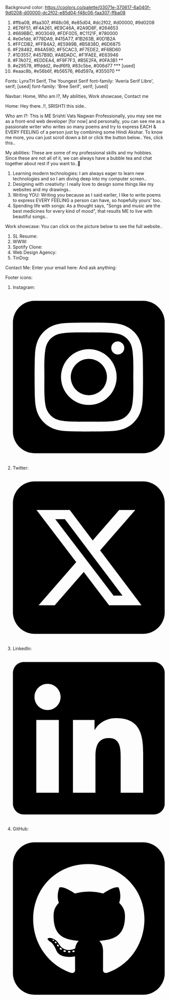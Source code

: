 Background color:
https://coolors.co/palette/03071e-370617-6a040f-9d0208-d00000-dc2f02-e85d04-f48c06-faa307-ffba08
1. #ffba08, #faa307, #f48c06, #e85d04, #dc2f02, #d00000, #9d0208
2. #E76F51, #F4A261, #E9C46A, #2A9D8F, #264653
3. #669BBC, #003049, #FDF0D5, #C1121F, #780000
4. #e0e1dd, #778DA9, #415A77, #1B263B, #0D1B2A
5. #FFCDB2, #FFB4A2, #E5989B, #B5838D, #6D6875
6. #F28482, #84A59D, #F5CAC3, #F7EDE2, #F6BD60
7. #1D3557, #457B9D, #A8DADC, #F1FAEE, #E63946
8. #F7A072, #EDDEA4, #F9F7F3, #B5E2FA, #0FA3B1 **
9. #e29578, #ffddd2, #edf6f9, #83c5be, #006d77 *** [used]
10. #eaac8b, #e56b6f, #b56576, #6d597a, #355070 **

Fonts:
LynxTH Serif, The Youngest Serif
font-family: 'Averia Serif Libre', serif; [used]
font-family: 'Bree Serif', serif; [used]

Navbar:
Home, Who am I?, My abilities, Work showcase, Contact me

Home:
Hey there..!!, SRISHTI this side..

Who am I?:
This is ME
Srishti Vats Nagwan
Professionally, you may see me as a front-end web developer [for now] and personally, you can see me as a passionate writer who writes so many poems and try to express EACH & EVERY FEELING of a person just by combining some Hindi Akshar.
To know me more, you can just scroll down a bit or click the button below..
Yes, click this..

My abilities:
These are some of my professional skills and my hobbies.
Since these are not all of it, we can always have a bubble tea and chat together about rest if you want to..🧋
1. Learning modern technologies:
I am always eager to learn new technologies and so I am diving deep into my computer screen..
2. Designing with creativity:
I really love to design some things like my websites and my drawings..
3. Writing YOU:
Writing you because as I said earlier, I like to write poems to express EVERY FEELING a person can have, so hopefully yours' too..
4. Spending life with songs:
As a thought says, "Songs and music are the best medicines for every kind of mood", that results ME to live with beautiful songs..

Work showcase:
You can click on the picture below to see the full website..
1. SL Resume:
2. WWW:
3. Spotify Clone:
4. Web Design Agency:
5. TinDog:

Contact Me:
Enter your email here:
And ask anything:

Footer icons:
1. Instagram: <svg xmlns="http://www.w3.org/2000/svg" viewBox="0 0 448 512"><!--!Font Awesome Free 6.5.1 by @fontawesome - https://fontawesome.com License - https://fontawesome.com/license/free Copyright 2024 Fonticons, Inc.--><path d="M194.4 211.7a53.3 53.3 0 1 0 59.3 88.7 53.3 53.3 0 1 0 -59.3-88.7zm142.3-68.4c-5.2-5.2-11.5-9.3-18.4-12c-18.1-7.1-57.6-6.8-83.1-6.5c-4.1 0-7.9 .1-11.2 .1c-3.3 0-7.2 0-11.4-.1c-25.5-.3-64.8-.7-82.9 6.5c-6.9 2.7-13.1 6.8-18.4 12s-9.3 11.5-12 18.4c-7.1 18.1-6.7 57.7-6.5 83.2c0 4.1 .1 7.9 .1 11.1s0 7-.1 11.1c-.2 25.5-.6 65.1 6.5 83.2c2.7 6.9 6.8 13.1 12 18.4s11.5 9.3 18.4 12c18.1 7.1 57.6 6.8 83.1 6.5c4.1 0 7.9-.1 11.2-.1c3.3 0 7.2 0 11.4 .1c25.5 .3 64.8 .7 82.9-6.5c6.9-2.7 13.1-6.8 18.4-12s9.3-11.5 12-18.4c7.2-18 6.8-57.4 6.5-83c0-4.2-.1-8.1-.1-11.4s0-7.1 .1-11.4c.3-25.5 .7-64.9-6.5-83l0 0c-2.7-6.9-6.8-13.1-12-18.4zm-67.1 44.5A82 82 0 1 1 178.4 324.2a82 82 0 1 1 91.1-136.4zm29.2-1.3c-3.1-2.1-5.6-5.1-7.1-8.6s-1.8-7.3-1.1-11.1s2.6-7.1 5.2-9.8s6.1-4.5 9.8-5.2s7.6-.4 11.1 1.1s6.5 3.9 8.6 7s3.2 6.8 3.2 10.6c0 2.5-.5 5-1.4 7.3s-2.4 4.4-4.1 6.2s-3.9 3.2-6.2 4.2s-4.8 1.5-7.3 1.5l0 0c-3.8 0-7.5-1.1-10.6-3.2zM448 96c0-35.3-28.7-64-64-64H64C28.7 32 0 60.7 0 96V416c0 35.3 28.7 64 64 64H384c35.3 0 64-28.7 64-64V96zM357 389c-18.7 18.7-41.4 24.6-67 25.9c-26.4 1.5-105.6 1.5-132 0c-25.6-1.3-48.3-7.2-67-25.9s-24.6-41.4-25.8-67c-1.5-26.4-1.5-105.6 0-132c1.3-25.6 7.1-48.3 25.8-67s41.5-24.6 67-25.8c26.4-1.5 105.6-1.5 132 0c25.6 1.3 48.3 7.1 67 25.8s24.6 41.4 25.8 67c1.5 26.3 1.5 105.4 0 131.9c-1.3 25.6-7.1 48.3-25.8 67z"/></svg>
2. Twitter: <svg xmlns="http://www.w3.org/2000/svg" viewBox="0 0 448 512"><!--!Font Awesome Free 6.5.1 by @fontawesome - https://fontawesome.com License - https://fontawesome.com/license/free Copyright 2024 Fonticons, Inc.--><path d="M64 32C28.7 32 0 60.7 0 96V416c0 35.3 28.7 64 64 64H384c35.3 0 64-28.7 64-64V96c0-35.3-28.7-64-64-64H64zm297.1 84L257.3 234.6 379.4 396H283.8L209 298.1 123.3 396H75.8l111-126.9L69.7 116h98l67.7 89.5L313.6 116h47.5zM323.3 367.6L153.4 142.9H125.1L296.9 367.6h26.3z"/></svg>
3. LinkedIn: <svg xmlns="http://www.w3.org/2000/svg" viewBox="0 0 448 512"><!--!Font Awesome Free 6.5.1 by @fontawesome - https://fontawesome.com License - https://fontawesome.com/license/free Copyright 2024 Fonticons, Inc.--><path d="M416 32H31.9C14.3 32 0 46.5 0 64.3v383.4C0 465.5 14.3 480 31.9 480H416c17.6 0 32-14.5 32-32.3V64.3c0-17.8-14.4-32.3-32-32.3zM135.4 416H69V202.2h66.5V416zm-33.2-243c-21.3 0-38.5-17.3-38.5-38.5S80.9 96 102.2 96c21.2 0 38.5 17.3 38.5 38.5 0 21.3-17.2 38.5-38.5 38.5zm282.1 243h-66.4V312c0-24.8-.5-56.7-34.5-56.7-34.6 0-39.9 27-39.9 54.9V416h-66.4V202.2h63.7v29.2h.9c8.9-16.8 30.6-34.5 62.9-34.5 67.2 0 79.7 44.3 79.7 101.9V416z"/></svg>
4. GitHub: <svg xmlns="http://www.w3.org/2000/svg" viewBox="0 0 448 512"><!--!Font Awesome Free 6.5.1 by @fontawesome - https://fontawesome.com License - https://fontawesome.com/license/free Copyright 2024 Fonticons, Inc.--><path d="M448 96c0-35.3-28.7-64-64-64H64C28.7 32 0 60.7 0 96V416c0 35.3 28.7 64 64 64H384c35.3 0 64-28.7 64-64V96zM265.8 407.7c0-1.8 0-6 .1-11.6c.1-11.4 .1-28.8 .1-43.7c0-15.6-5.2-25.5-11.3-30.7c37-4.1 76-9.2 76-73.1c0-18.2-6.5-27.3-17.1-39c1.7-4.3 7.4-22-1.7-45c-13.9-4.3-45.7 17.9-45.7 17.9c-13.2-3.7-27.5-5.6-41.6-5.6s-28.4 1.9-41.6 5.6c0 0-31.8-22.2-45.7-17.9c-9.1 22.9-3.5 40.6-1.7 45c-10.6 11.7-15.6 20.8-15.6 39c0 63.6 37.3 69 74.3 73.1c-4.8 4.3-9.1 11.7-10.6 22.3c-9.5 4.3-33.8 11.7-48.3-13.9c-9.1-15.8-25.5-17.1-25.5-17.1c-16.2-.2-1.1 10.2-1.1 10.2c10.8 5 18.4 24.2 18.4 24.2c9.7 29.7 56.1 19.7 56.1 19.7c0 9 .1 21.7 .1 30.6c0 4.8 .1 8.6 .1 10c0 4.3-3 9.5-11.5 8C106 393.6 59.8 330.8 59.8 257.4c0-91.8 70.2-161.5 162-161.5s166.2 69.7 166.2 161.5c.1 73.4-44.7 136.3-110.7 158.3c-8.4 1.5-11.5-3.7-11.5-8zm-90.5-54.8c-.2-1.5 1.1-2.8 3-3.2c1.9-.2 3.7 .6 3.9 1.9c.3 1.3-1 2.6-3 3c-1.9 .4-3.7-.4-3.9-1.7zm-9.1 3.2c-2.2 .2-3.7-.9-3.7-2.4c0-1.3 1.5-2.4 3.5-2.4c1.9-.2 3.7 .9 3.7 2.4c0 1.3-1.5 2.4-3.5 2.4zm-14.3-2.2c-1.9-.4-3.2-1.9-2.8-3.2s2.4-1.9 4.1-1.5c2 .6 3.3 2.1 2.8 3.4c-.4 1.3-2.4 1.9-4.1 1.3zm-12.5-7.3c-1.5-1.3-1.9-3.2-.9-4.1c.9-1.1 2.8-.9 4.3 .6c1.3 1.3 1.8 3.3 .9 4.1c-.9 1.1-2.8 .9-4.3-.6zm-8.5-10c-1.1-1.5-1.1-3.2 0-3.9c1.1-.9 2.8-.2 3.7 1.3c1.1 1.5 1.1 3.3 0 4.1c-.9 .6-2.6 0-3.7-1.5zm-6.3-8.8c-1.1-1.3-1.3-2.8-.4-3.5c.9-.9 2.4-.4 3.5 .6c1.1 1.3 1.3 2.8 .4 3.5c-.9 .9-2.4 .4-3.5-.6zm-6-6.4c-1.3-.6-1.9-1.7-1.5-2.6c.4-.6 1.5-.9 2.8-.4c1.3 .7 1.9 1.8 1.5 2.6c-.4 .9-1.7 1.1-2.8 .4z"/></svg>
